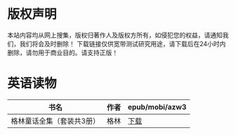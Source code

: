 # 版权声明

本站内容均从网上搜集，版权归著作人及版权方所有，如侵犯您的权益，请通知我们，我们将会及时删除！ 下载链接仅供宽带测试研究用途，请下载后在24小时内删除，请勿用于商业目的。请支持正版！

# 英语读物

| 书名 | 作者 | epub/mobi/azw3 |
| --- | --- | --- |
| 格林童话全集（套装共3册） | 格林 | [下载](https://url89.ctfile.com/f/31084289-1357006672-9efda3?p=8866) |
